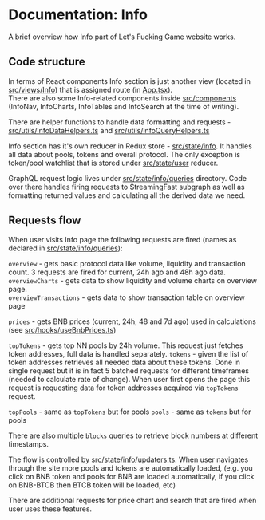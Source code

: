 # Documentation: Info

A brief overview how Info part of Let's Fucking Game website works.

## Code structure

In terms of React components Info section is just another view (located in [src/views/Info](../src/views/Info)) that is assigned route (in [App.tsx](../src/App.tsx)).  
There are also some Info-related components inside [src/components](../src/components) (InfoNav, InfoCharts, InfoTables and InfoSearch at the time of writing).

There are helper functions to handle data formatting and requests - [src/utils/infoDataHelpers.ts](../src/utils/infoDataHelpers.ts) and [src/utils/infoQueryHelpers.ts](../src/utils/infoQueryHelpers.ts)

Info section has it's own reducer in Redux store - [src/state/info](../src/state/info). It handles all data about pools, tokens and overall protocol. The only exception is token/pool watchlist that is stored under [src/state/user](../src/state/user) reducer.

GraphQL request logic lives under [src/state/info/queries](../src/state/info/queries) directory. Code over there handles firing requests to StreamingFast subgraph as well as formatting returned values and calculating all the derived data we need.

## Requests flow

When user visits Info page the following requests are fired (names as declared in [src/state/info/queries](../src/state/info/queries)):

`overview` - gets basic protocol data like volume, liquidity and transaction count. 3 requests are fired for current, 24h ago and 48h ago data.  
`overviewCharts` - gets data to show liquidity and volume charts on overview page.  
`overviewTransactions` - gets data to show transaction table on overview page

`prices` - gets BNB prices (current, 24h, 48 and 7d ago) used in calculations (see [src/hooks/useBnbPrices.ts](../src/hooks/useBnbPrices.ts))

`topTokens` - gets top NN pools by 24h volume. This request just fetches token addresses, full data is handled separately.
`tokens` - given the list of token addresses retrieves all needed data about these tokens. Done in single request but it is in fact 5 batched requests for different timeframes (needed to calculate rate of change). When user first opens the page this request is requesting data for token addresses acquired via `topTokens` request.

`topPools` - same as `topTokens` but for pools
`pools` - same as `tokens` but for pools

There are also multiple `blocks` queries to retrieve block numbers at different timestamps.

The flow is controlled by [src/state/info/updaters.ts](../src/state/info/updaters.ts). When user navigates through the site more pools and tokens are automatically loaded, (e.g. you click on BNB token and pools for BNB are loaded automatically, if you click on BNB-BTCB then BTCB token will be loaded, etc)

There are additional requests for price chart and search that are fired when user uses these features.
